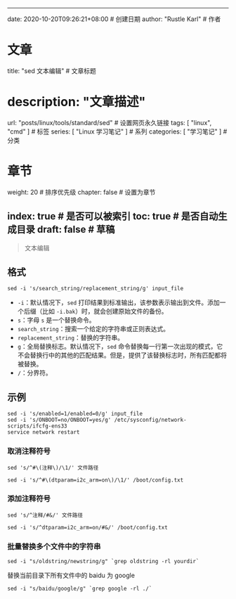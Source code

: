 ---
date: 2020-10-20T09:26:21+08:00  # 创建日期
author: "Rustle Karl"  # 作者

# 文章
title: "sed 文本编辑"  # 文章标题
# description: "文章描述"
url:  "posts/linux/tools/standard/sed"  # 设置网页永久链接
tags: [ "linux", "cmd" ]  # 标签
series: [ "Linux 学习笔记" ]  # 系列
categories: [ "学习笔记" ]  # 分类

# 章节
weight: 20 # 排序优先级
chapter: false  # 设置为章节

index: true  # 是否可以被索引
toc: true  # 是否自动生成目录
draft: false  # 草稿
----

> 文本编辑

## 格式

```shell
sed -i 's/search_string/replacement_string/g' input_file
```

- `-i`：默认情况下，`sed` 打印结果到标准输出，该参数表示输出到文件。添加一个后缀（比如 `-i.bak`）时，就会创建原始文件的备份。
- `s`：字母 `s` 是一个替换命令。
- `search_string`：搜索一个给定的字符串或正则表达式。
- `replacement_string`：替换的字符串。
- `g`：全局替换标志。默认情况下，`sed` 命令替换每一行第一次出现的模式，它不会替换行中的其他的匹配结果。但是，提供了该替换标志时，所有匹配都将被替换。
- `/`：分界符。


## 示例

```shell
sed -i 's/enabled=1/enabled=0/g' input_file
sed -i 's/ONBOOT=no/ONBOOT=yes/g' /etc/sysconfig/network-scripts/ifcfg-ens33
service network restart
```

### 取消注释符号

```shell
sed 's/^#\(注释\)/\1/' 文件路径
```

```shell
sed -i 's/^#\(dtparam=i2c_arm=on\)/\1/' /boot/config.txt
```

### 添加注释符号

```shell
sed 's/^注释/#&/' 文件路径
```

```shell
sed -i 's/^dtparam=i2c_arm=on/#&/' /boot/config.txt
```

### 批量替换多个文件中的字符串

```shell
sed -i "s/oldstring/newstring/g" `grep oldstring -rl yourdir`
```

替换当前目录下所有文件中的 baidu 为 google

```shell
sed -i "s/baidu/google/g" `grep google -rl ./`
```

